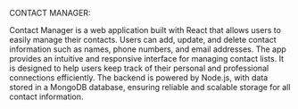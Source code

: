 CONTACT MANAGER:

Contact Manager is a web application built with React that allows users to easily manage their contacts. Users can add, update, and delete contact information such as names, phone numbers, and email addresses. The app provides an intuitive and responsive interface for managing contact lists. It is designed to help users keep track of their personal and professional connections efficiently. The backend is powered by Node.js, with data stored in a MongoDB database, ensuring reliable and scalable storage for all contact information.
